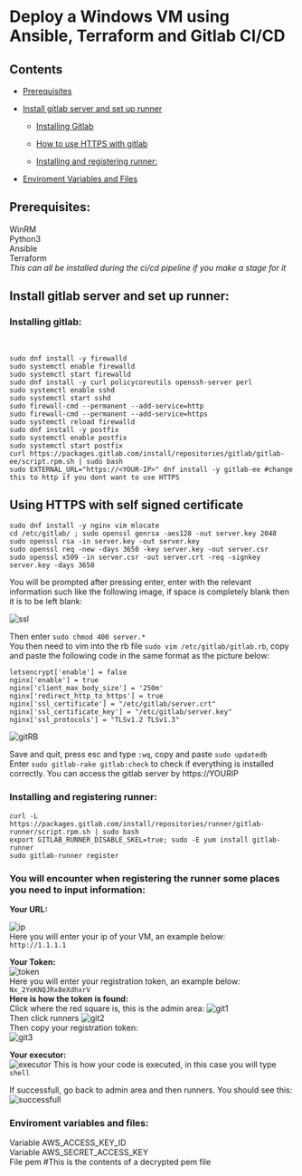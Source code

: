 <h1> Deploy a Windows VM using Ansible, Terraform and Gitlab CI/CD </h1>
<h2>Contents</h2>

<ul>
  <li>
    
   [Prerequisites](#prerequisites)
    
  </li>
  <li>
    
   [Install gitlab server and set up runner](#install-gitlab-server-and-set-up-runner)
  <ul>
  <li>
    
   [Installing Gitlab](#installing-gitlab)
    
  </li>
  <li>
    
   [How to use HTTPS with gitlab](#using-https-with-self-signed-certificate)
    
  </li>
  <li>
    
   [Installing and registering runner:](#installing-and-registering-runner)
    
  </li>
  </ul>
  <li>
  
   [Enviroment Variables and Files](#enviroment-variables-and-files)
     
  </li>
  </li>
</ul>

<h2>Prerequisites:</h2>
WinRM <br>
Python3 <br>
Ansible <br>
Terraform <br>
<i>This can all be installed during the ci/cd pipeline if you make a stage for it</i><br>

<h2>Install gitlab server and set up runner:</h2>

<h3>Installing gitlab:</h3></br>
  
```
sudo dnf install -y firewalld
sudo systemctl enable firewalld
sudo systemctl start firewalld
sudo dnf install -y curl policycoreutils openssh-server perl
sudo systemctl enable sshd
sudo systemctl start sshd
sudo firewall-cmd --permanent --add-service=http
sudo firewall-cmd --permanent --add-service=https
sudo systemctl reload firewalld
sudo dnf install -y postfix
sudo systemctl enable postfix
sudo systemctl start postfix
curl https://packages.gitlab.com/install/repositories/gitlab/gitlab-ee/script.rpm.sh | sudo bash
sudo EXTERNAL_URL="https://<YOUR-IP>" dnf install -y gitlab-ee #change this to http if you dont want to use HTTPS
```
<h2>Using HTTPS with self signed certificate</h2>

```
sudo dnf install -y nginx vim mlocate
cd /etc/gitlab/ ; sudo openssl genrsa -aes128 -out server.key 2048
sudo openssl rsa -in server.key -out server.key
sudo openssl req -new -days 3650 -key server.key -out server.csr
sudo openssl x509 -in server.csr -out server.crt -req -signkey server.key -days 3650
```
You will be prompted after pressing enter, enter with the relevant information such like the following image, if space is completely blank then it is to be left blank:

![ssl](https://imgur.com/FYrbA7N.png)

Then enter ```sudo chmod 400 server.*```<br>
You then need to vim into the rb file ```sudo vim /etc/gitlab/gitlab.rb```, copy and paste the following code in the same format as the picture below:
```
letsencrypt['enable'] = false
nginx['enable'] = true
nginx['client_max_body_size'] = '250m'
nginx['redirect_http_to_https'] = true
nginx['ssl_certificate'] = "/etc/gitlab/server.crt"
nginx['ssl_certificate_key'] = "/etc/gitlab/server.key"
nginx['ssl_protocols'] = "TLSv1.2 TLSv1.3"
```
![gitRB](https://imgur.com/tvC1fxY.png)

Save and quit, press esc and type ```:wq```, copy and paste ```sudo updatedb``` <br>
Enter ```sudo gitlab-rake gitlab:check``` to check if everything is installed correctly. You can access the gitlab server by https://YOURIP



<h3>Installing and registering runner:</h3>

```
curl -L https://packages.gitlab.com/install/repositories/runner/gitlab-runner/script.rpm.sh | sudo bash
export GITLAB_RUNNER_DISABLE_SKEL=true; sudo -E yum install gitlab-runner
sudo gitlab-runner register
```
<h3>You will encounter when registering the runner some places you need to input information:</h3>
<b>Your URL:</b></br>

![ip](https://i.imgur.com/x7ayoln.png)<br>
Here you will enter your ip of your VM, an example below:<br>
```http://1.1.1.1```<br>

<b>Your Token:</b><br>
![token](https://imgur.com/NUukZYb.png)<br>
Here you will enter your registration token, an example below:<br>
```Nx_2YeKNQJRx8eXdhxrV```<br>
<b>Here is how the token is found:</b><br>
Click where the red square is, this is the admin area:
![git1](https://imgur.com/TPyvBXA.png)<br>
Then click runners
![git2](https://imgur.com/HX8TOIK.png)<br>
Then copy your registration token:<br>
![git3](https://imgur.com/feviRPd.png)<br>

<b>Your executor:</b><br>
![executor](https://imgur.com/EXs6Lcl.png)
This is how your code is executed, in this case you will type ```shell```<br>

If successfull, go back to admin area and then runners. You should see this:
![successfull](https://imgur.com/3hmKixk.png)



<h3>Enviroment variables and files:</h3>
Variable AWS_ACCESS_KEY_ID <br>
Variable AWS_SECRET_ACCESS_KEY <br>
File pem #This is the contents of a decrypted pem file <br>
